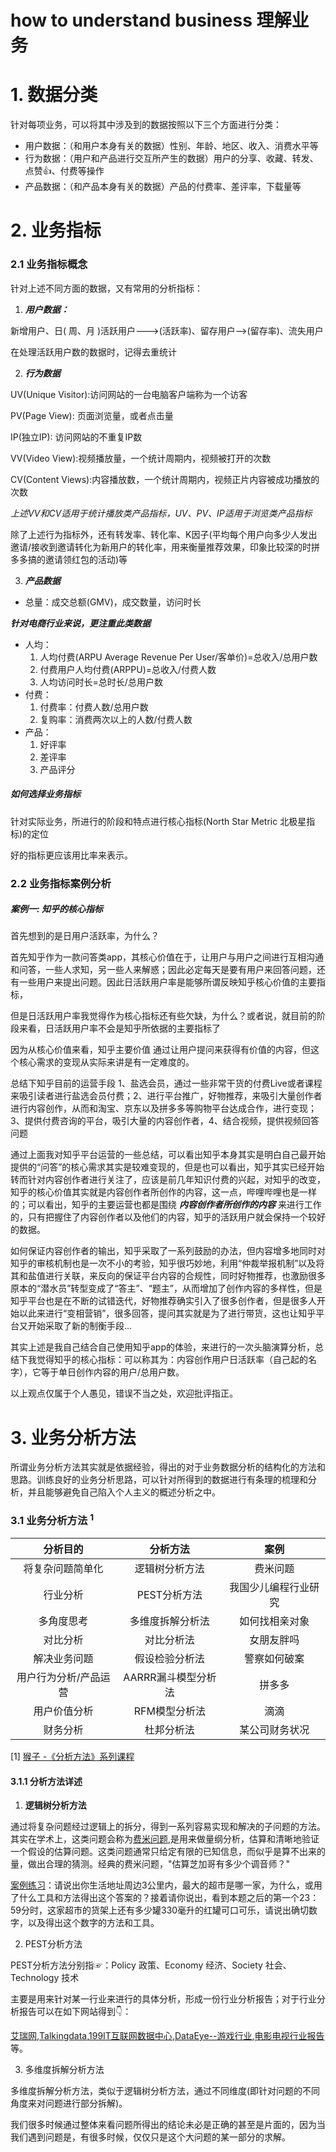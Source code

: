 #  how to understand business 理解业务





#  1. 数据分类

针对每项业务，可以将其中涉及到的数据按照以下三个方面进行分类：

+ 用户数据：（和用户本身有关的数据）性别、年龄、地区、收入、消费水平等
+ 行为数据：（用户和产品进行交互所产生的数据）用户的分享、收藏、转发、点赞👍、付费等操作
+ 产品数据：（和产品本身有关的数据）产品的付费率、差评率，下载量等



#  2. 业务指标



### 2.1 业务指标概念

针对上述不同方面的数据，又有常用的分析指标：

1. ***用户数据：***

新增用户、日( 周、月 )活跃用户--->(活跃率)、留存用户-->(留存率)、流失用户

在处理活跃用户数的数据时，记得去重统计

2. ***行为数据***

UV(Unique Visitor):访问网站的一台电脑客户端称为一个访客

PV(Page View): 页面浏览量，或者点击量

IP(独立IP): 访问网站的不重复IP数

VV(Video View):视频播放量，一个统计周期内，视频被打开的次数

CV(Content Views):内容播放数，一个统计周期内，视频正片内容被成功播放的次数

_上述VV和CV适用于统计播放类产品指标，UV、PV、IP适用于浏览类产品指标_

除了上述行为指标外，还有转发率、转化率、K因子(平均每个用户向多少人发出邀请/接收到邀请转化为新用户的转化率，用来衡量推荐效果，印象比较深的时拼多多搞的邀请领红包的活动)等

3. ***产品数据***

+ 总量：成交总额(GMV)，成交数量，访问时长

_**针对电商行业来说，更注重此类数据**_

+ 人均：
  1. 人均付费(ARPU Average Revenue Per User/客单价)=总收入/总用户数
  2. 付费用户人均付费(ARPPU)=总收入/付费人数
  3. 人均访问时长=总时长/总用户数
+ 付费：
  1. 付费率：付费人数/总用户数
  2. 复购率：消费两次以上的人数/付费人数
+ 产品：
  1. 好评率
  2. 差评率
  3. 产品评分

#####  如何选择业务指标

针对实际业务，所进行的阶段和特点进行核心指标(North Star Metric 北极星指标)的定位

好的指标更应该用比率来表示。



###  2.2 业务指标案例分析

#####  案例一: 知乎的核心指标

首先想到的是日用户活跃率，为什么？

首先知乎作为一款问答类app，其核心价值在于，让用户与用户之间进行互相沟通和问答，一些人求知，另一些人来解惑；因此必定每天是要有用户来回答问题，还有一些用户来提出问题。因此日活跃用户率是能够所谓反映知乎核心价值的主要指标，

但是日活跃用户率我觉得作为核心指标还有些欠缺，为什么？或者说，就目前的阶段来看，日活跃用户率不会是知乎所依据的主要指标了

因为从核心价值来看，知乎主要价值 通过让用户提问来获得有价值的内容，但这个核心需求的变现从实际来讲是有一定难度的。

总结下知乎目前的运营手段 1、盐选会员，通过一些非常干货的付费Live或者课程来吸引读者进行盐选会员付费；2、进行平台推广，好物推荐，来吸引大量创作者进行内容创作，从而和淘宝、京东以及拼多多等购物平台达成合作，进行变现；3、提供付费咨询的平台，吸引大量的内容创作者，4、结合视频，提供视频回答问题

通过上面我对知乎平台运营的一些总结，可以看出知乎本身其实是明白自己最开始提供的“问答”的核心需求其实是较难变现的，但是也可以看出，知乎其实已经开始转而针对内容创作者进行关注了，应该是前几年知识付费的兴起，对知乎的改变，知乎的核心价值其实就是内容创作者所创作的内容，这一点，哔哩哔哩也是一样的；可以看出，知乎的主要运营也都是围绕 ***内容创作者所创作的内容*** 来进行工作的，只有把握住了内容创作者以及他们的内容，知乎的活跃用户就会保持一个较好的数据。

如何保证内容创作者的输出，知乎采取了一系列鼓励的办法，但内容增多地同时对知乎的审核机制也是一次不小的考验，知乎很巧妙地，利用“仲裁举报机制”以及将其和盐值进行关联，来反向的保证平台内容的合规性，同时好物推荐，也激励很多原本的“潜水员”转型变成了“答主”、“题主”，从而增加了创作内容的多样性，但是知乎平台也是在不断的试错迭代，好物推荐确实引入了很多创作者，但是很多人开始以此来进行“变相营销”，很多回答，提问其实就是为了进行带货，这也让知乎平台又开始采取了新的制衡手段...

其实上述是我自己结合自己使用知乎app的体验，来进行的一次头脑演算分析，总结下我觉得知乎的核心指标：可以称其为：内容创作用户日活跃率（自己起的名字），它等于单日创作内容的用户/总用户数。

以上观点仅属于个人愚见，错误不当之处，欢迎批评指正。



# 3. 业务分析方法

所谓业务分析方法其实就是依据经验，得出的对于业务数据分析的结构化的方法和思路。训练良好的业务分析思路，可以针对所得到的数据进行有条理的梳理和分析，并且能够避免自己陷入个人主义的概述分析之中。

### 3.1 业务分析方法 <sup>1</sup> 

|       分析目的        |      分析方法       |         案例         |
| :-------------------: | :-----------------: | :------------------: |
|   将复杂问题简单化    |   逻辑树分析方法    |       费米问题       |
|       行业分析        |    PEST分析方法     | 我国少儿编程行业研究 |
|      多角度思考       |  多维度拆解分析法   |    如何找相亲对象    |
|       对比分析        |     对比分析法      |      女朋友胖吗      |
|     解决业务问题      |   假设检验分析法    |     警察如何破案     |
| 用户行为分析/产品运营 | AARRR漏斗模型分析法 |        拼多多        |
|     用户价值分析      |    RFM模型分析法    |         滴滴         |
|       财务分析        |     杜邦分析法      |    某公司财务状况    |

[1] [猴子  -《分析方法》系列课程](https://www.zhihu.com/people/houziliaorenwu)

#### 3.1.1 分析方法详述

1. **逻辑树分析方法**

通过将复杂问题经过逻辑上的拆分，得到一系列容易实现和解决的子问题的方法。其实在学术上，这类问题会称为[费米问题]([https://zh.wikipedia.org/wiki/%E8%B4%B9%E7%B1%B3%E9%97%AE%E9%A2%98](https://zh.wikipedia.org/wiki/费米问题)),是用来做量纲分析，估算和清晰地验证一个假设的估算问题。这类问题通常只给定有限的已知信息，而似乎是算不出来的量，做出合理的猜测。经典的费米问题，"估算芝加哥有多少个调音师？"

[案例练习](http://www.woshipm.com/zhichang/2672031.html)：请说出你生活地址周边3公里内，最大的超市是哪一家，为什么，或用了什么工具和方法得出这个答案的？接着请你说出，看到本题之后的第一个23：59分时，这家超市的货架上还有多少罐330毫升的红罐可口可乐，请说出确切数字，以及得出这个数字的方法和工具。



2. PEST分析方法

PEST分析方法分别指☞：Policy 政策、Economy 经济、Society 社会、 Technology 技术

主要是用来针对某一行业来进行的具体分析，形成一份行业分析报告；对于行业分析报告可以在如下网站得到👇：

[艾瑞网](http://report.iresearch.cn),[Talkingdata](http://mi.talkingdata.com),[199IT互联网数据中心](http://www.199it.com),[DataEye--游戏行业](https://www.dataeye.com),[电影电视行业报告](http://www.entgroup.cn/report/f)等。

3. 多维度拆解分析方法

多维度拆解分析方法，类似于逻辑树分析方法，通过不同维度(即针对问题的不同角度来对问题进行部分拆解)。

我们很多时候通过整体来看问题所得出的结论未必是正确的甚至是片面的，因为当我们遇到问题是，有很多时候，仅仅只是这个大问题的某一部分的求解。

